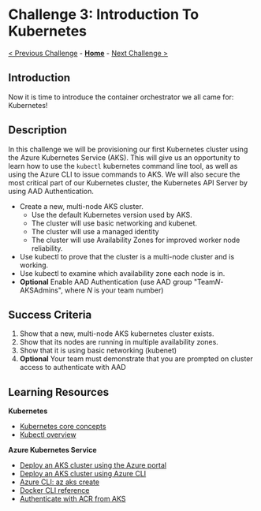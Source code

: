 # Challenge 3: Introduction To Kubernetes

[< Previous Challenge](./02-acr.md) - **[Home](../README.md)** - [Next Challenge >](./04-k8sdeployment.md)

## Introduction

Now it is time to introduce the container orchestrator we all came for: Kubernetes!

## Description

In this challenge we will be provisioning our first Kubernetes cluster using the Azure Kubernetes Service (AKS). This will give us an opportunity to learn how to use the `kubectl` kubernetes command line tool, as well as using the Azure CLI to issue commands to AKS. We will also secure the most critical part of our Kubernetes cluster, the Kubernetes API Server by using AAD Authentication.

- Create a new, multi-node AKS cluster.
	- Use the default Kubernetes version used by AKS.
	- The cluster will use basic networking and kubenet.  
	- The cluster will use a managed identity
	- The cluster will use Availability Zones for improved worker node reliability.
- Use kubectl to prove that the cluster is a multi-node cluster and is working.
- Use kubectl to examine which availability zone each node is in.  
- **Optional** Enable AAD Authentication (use AAD group "Team*N*-AKSAdmins", where *N* is your team number)

## Success Criteria

1. Show that a new, multi-node AKS kubernetes cluster exists.
2. Show that its nodes are running in multiple availability zones.
3. Show that it is using basic networking (kubenet)
4. **Optional** Your team must demonstrate that you are prompted on cluster access to authenticate with AAD

## Learning Resources

**Kubernetes**
- [Kubernetes core concepts](https://docs.microsoft.com/en-us/azure/aks/concepts-clusters-workloads)
- [Kubectl overview](https://kubernetes.io/docs/reference/kubectl/overview/)

**Azure Kubernetes Service**
- [Deploy an AKS cluster using the Azure portal](https://docs.microsoft.com/ru-ru/azure/aks/kubernetes-walkthrough-portal)
- [Deploy an AKS cluster using Azure CLI](https://docs.microsoft.com/ru-ru/azure/aks/kubernetes-walkthrough)
- [Azure CLI: az aks create](https://docs.docker.com/engine/reference/builder/)
- [Docker CLI reference](https://docs.docker.com/engine/reference/commandline/cli/)
- [Authenticate with ACR from AKS](https://docs.microsoft.com/en-us/azure/aks/cluster-container-registry-integration)
<!-- - [Azure AD integration](https://docs.microsoft.com/en-us/azure/aks/managed-aad) -->
